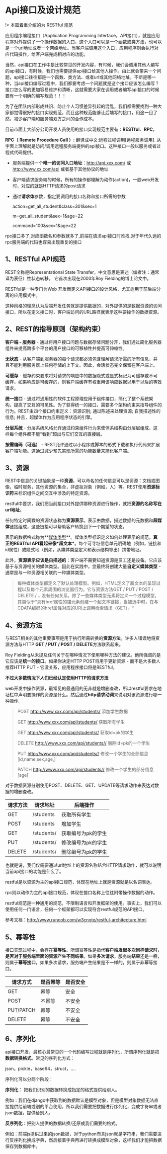 # Api接口及设计规范

!> 本篇着重介绍的为 RESTful 规范 

应用程序编程接口（Application Programming Interface，API接口），就是应用程序对外提供了一个操作数据的入口，这个入口可以是一个函数或类方法，也可以是一个url地址或者一个网络地址。当客户端调用这个入口，应用程序则会执行对应代码操作，给客户端完成相对应的功能。

当然，api接口在工作中是比较常见的开发内容，有时候，我们会调用其他人编写的api接口，有时候，我们也需要提供api接口给其他人操作。由此就会带来一个问题，api接口往往都是一个函数、类方法、或者url或其他网络地址，不断是哪一种，当api接口编写过程中，我们都要考虑一个问题就是这个接口应该怎么编写？接口怎么写的更加容易维护和清晰，这就需要大家在调用或者编写api接口的时候要有一个明确的编写规范！！！

为了在团队内部形成共识、防止个人习惯差异引起的混乱，我们都需要找到一种大家都觉得很好的接口实现规范，而且这种规范能够让后端写的接口，用途一目了然，减少客户端和服务端双方之间的合作成本。



目前市面上大部分公司开发人员使用的接口实现规范主要有：**RESTful**、**RPC**。

**RPC（ Remote Procedure Call ）:** 翻译成中文:远程过程调用[远程服务调用]. 从字面上理解就是访问/调用远程服务端提供的api接口。这种接口一般以服务或者过程式代码提供。

- 服务端提供一个**唯一的访问入口地址**：http://api.xxx.com/ 或 http://www.xx.com/api 或者基于其他协议的地址

- 客户端请求服务端的时候，所有的操作都理解为动作(action)，一般web开发时，对应的就是HTTP请求的post请求

- 通过**请求体**参数，指定要调用的接口名称和接口所需的参数

  action=get_all_student&class=301&sex=1

  m=get_all_student&sex=1&age=22

  command=100&sex=1&age=22

rpc接口多了,对应函数名和参数就多了,前端在请求api接口时难找.对于年代久远的rpc服务端的代码也容易出现重复的接口

## 1、RESTful API规范

REST全称是Representational State Transfer，中文意思是表述（编者注：通常译为表征）性状态转移。 它首次出现在2000年Roy Fielding的博士论文中。

RESTful是一种专门为Web 开发而定义API接口的设计风格，尤其适用于前后端分离的应用模式中。

这种风格的理念认为后端开发任务就是提供数据的，对外提供的是数据资源的访问接口，所以在定义接口时，客户端访问的URL路径就表示这种要操作的数据资源。

## 2、REST的指导原则（架构约束）

**客户端 - 服务器** - 通过将用户接口问题与数据存储问题分开，我们通过简化服务器组件来提高跨多个平台的用户接口的可移植性并提高可伸缩性。

**无状态** - 从客户端到服务器的每个请求都必须包含理解请求所需的所有信息，并且不能利用服务器上任何存储的上下文。因此，会话状态完全保留在客户端上。

**可缓存** - 缓存约束要求将对请求的响应中的数据隐式或显式标记为可缓存或不可缓存。如果响应是可缓存的，则客户端缓存有权重用该响应数据以用于以后的等效请求。

**统一接口** - 通过将通用性的软件工程原理应用于组件接口，简化了整个系统架构，提高了交互的可见性。为了获得统一的接口，需要多个架构约束来指导组件的行为。REST由四个接口约束定义：资源识别; 通过陈述来处理资源; 自我描述性的信息; 并且，超媒体作为应用程序状态的引擎。

**分层系统** - 分层系统风格允许通过约束组件行为来使体系结构由分层层组成，这样每个组件都不能“看到”超出与它们交互的直接层。

**按需编码（可选）** - REST允许通过以小程序或脚本的形式下载和执行代码来扩展客户端功能。这通过减少预先实现所需的功能数量来简化客户端。

## 3、资源

REST中信息的关键抽象是一种**资源**。可以命名的任何信息可以是资源：文档或图像，临时服务，其他资源的集合，非虚拟对象（例如，人）等。REST使用**资源标识符**来标识组件之间交互中涉及的特定资源。

restful中要求，我们把当前接口对外提供哪种资源进行操作，就把**资源的名称写在url地址**。

任何特定时间戳的资源状态称为**资源表示**。表示由数据，描述数据的元数据和**超媒体**链接组成，这些链接可以帮助客户转换到下一个期望的状态。

表示的数据格式称为**[媒体类型](https://www.iana.org/assignments/media-types/media-types.xhtml)**。媒体类型标识定义如何处理表示的规范。**真正的RESTful API看起来像\*超文本\***。每个可寻址信息单元明确地（例如，链接和id属性）或隐式地（例如，从媒体类型定义和表示结构导出）携带地址。

此外，**资源表示应该是自描述的**：客户端不需要知道资源是员工还是设备。它应该基于与资源相关的媒体类型。因此在实践中，您最终将创建大量**自定义媒体类型** - 通常是与一种资源相关联的一种媒体类型。

> 每种媒体类型都定义了默认处理模型。例如，HTML定义了超文本的呈现过程以及每个元素周围的浏览器行为。它与资源方法GET / PUT / POST / DELETE / ...没有任何关系，除了一些媒体类型元素将定义一个过程模型，其类似于“具有href属性的锚元素创建一个超文本链接，当被选中时，在与CDATA编码的href属性对应的URI上调用检索请求（GET）。“

## 4、资源方法

与REST相关的其他重要事项是用于执行所需转换的**资源方法**。许多人错误地将资源方法与HTTP **GET / PUT / POST / DELETE**方法联系起来。

Roy Fielding从未提及任何关于在哪种情况下使用哪种方法的建议。他所强调的是它应该是**统一的接口**。如果你决定HTTP POST将用于更新资源 - 而不是大多数人推荐HTTP PUT - 它没关系，应用程序接口将是RESTful。



**不过大多数情况下人们已经认定使用HTTP的请求方法**

web开发中操作资源，最常见的最通用的无非就是增删查改，所以restful要求在地址栏中声明要操作的资源是什么。然后通过**http请求动词**来说明对该资源进行哪一种操作.

> POST http://www.xxx.com/api/students/ 添加学生数据
>
> GET http://www.xxx.com/api/students/ 获取所有学生
>
> GET http://www.xxx.com/api/students// 获取id=pk的学生
>
> DELETE http://www.xxx.com/api/students// 删除id=pk的一个学生
>
> PUT http://www.xxx.com/api/students// 修改一个学生的全部信息 [id,name,sex,age,]
>
> PATCH http://www.xxx.com/api/students// 修改一个学生的部分信息[age]

对于数据资源分别使用POST、DELETE、GET、UPDATE等请求动作来表达对数据的增删查改。

| 请求方法       | 请求地址               | 后端操作           |
| :----- | -------------- | ------------------ |
| GET    | /students      | 获取所有学生       |
| POST   | /students      | 增加学生           |
| GET    | /students/<pk> | 获取编号为pk的学生 |
| PUT    | /students/<pk> | 修改编号为pk的学生 |
| DELETE | /students/<pk> | 删除编号为pk的学生 |

也就是说，我们仅需要通过url地址上的资源名称结合HTTP请求动作，就可以说明当前api接口的功能是什么了。

restful是以资源为主的api接口规范，体现在地址上就是资源就是以名词表达。

rpc则以动作为主的api接口规范，体现在接口名称上往往附带操作数据的动作。



restful规范是一种通用的规范，不限制语言和开发框架的使用。事实上，我们可以使用任何一门语言，任何一个框架都可以实现符合restful规范的API接口。

参考文档：http://www.runoob.com/w3cnote/restful-architecture.html



## 5、幂等性

接口实现过程中，会存在**幂等性**。所谓幂等性是指代**客户端发起多次同样请求时，是否对于服务端里面的资源产生不同结果**。如果**多次请求**，服务端**结果**还是**一样**，则属于**幂等接口**，如果多次请求，服务端产生结果是不一样的，则属于非幂等接口。

| 请求方式  | 是否幂等 | 是否安全 |
| --------- | -------- | -------- |
| GET       | 幂等     | 安全     |
| POST      | 不幂等   | 不安全   |
| PUT/PATCH | 幂等     | 不安全   |
| DELETE    | 幂等     | 不安全   |

## 6、序列化

api接口开发，最核心最常见的一个代码编写过程就是序列化，所谓序列化就是把**数据转换格式**。常见的序列化方式：

json，pickle，base64，struct，….

序列化可以分两个阶段：

**序列化**： 把我们识别的数据转换成指定的格式提供给别人。

例如：我们在django中获取到的数据默认是模型对象，但是模型对象数据无法直接提供给前端或别的平台使用，所以我们需要把数据进行序列化，变成字符串或者json数据，提供给别人。

**反序列化**：把别人提供的数据转换/还原成我们需要的格式。

例如：前端js提供过来的json数据，对于python而言json就是字符串，我们需要进行反序列化换成字典，然后接着字典再进行转换成模型对象，这样我们才能把数据保存到数据库中。
